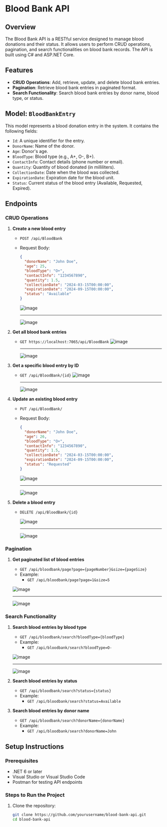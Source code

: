 # Blood Bank API

## Overview
The Blood Bank API is a RESTful service designed to manage blood donations and their status. It allows users to perform CRUD operations, pagination, and search functionalities on blood bank records. The API is built using C# and ASP.NET Core.

## Features
- **CRUD Operations**: Add, retrieve, update, and delete blood bank entries.
- **Pagination**: Retrieve blood bank entries in paginated format.
- **Search Functionality**: Search blood bank entries by donor name, blood type, or status.

## Model: `BloodBankEntry`
This model represents a blood donation entry in the system. It contains the following fields:
- `Id`: A unique identifier for the entry.
- `DonorName`: Name of the donor.
- `Age`: Donor's age.
- `BloodType`: Blood type (e.g., A+, O-, B+).
- `ContactInfo`: Contact details (phone number or email).
- `Quantity`: Quantity of blood donated (in milliliters).
- `CollectionDate`: Date when the blood was collected.
- `ExpirationDate`: Expiration date for the blood unit.
- `Status`: Current status of the blood entry (Available, Requested, Expired).

## Endpoints

### CRUD Operations

1. **Create a new blood entry**
   - `POST /api/BloodBank`
   - Request Body:
     ```json
     {
       "donorName": "John Doe",
       "age": 25,
       "bloodType": "O+",
       "contactInfo": "1234567890",
       "quantity": 1.5,
       "collectionDate": "2024-03-15T00:00:00",
       "expirationDate": "2024-09-15T00:00:00",
       "status": "Available"
     }
     ```
     ![image](https://github.com/user-attachments/assets/4c4da226-cfe7-42e5-9c65-db3a95646914)
     
     ---
     
     ![image](https://github.com/user-attachments/assets/da9178e9-2319-4163-a5d4-4ebe353e11e1)



2. **Get all blood bank entries**
   - `GET https://localhost:7065/api/BloodBank`
     ![image](https://github.com/user-attachments/assets/ae27f396-aec4-472a-9fc6-69b696be1462)

      ---
     
     ![image](https://github.com/user-attachments/assets/66889fad-7141-4819-b8e0-4f548f9a0683)


3. **Get a specific blood entry by ID**
   - `GET /api/BloodBank/{id}`
      ![image](https://github.com/user-attachments/assets/469cd2f0-628c-4eab-a201-d7477fc5513e)

     ---

     ![image](https://github.com/user-attachments/assets/d5ec9529-d9cb-4cd2-aa80-061ae87222eb)



4. **Update an existing blood entry**
   - `PUT /api/BloodBank/`
   - Request Body:
     ```json
     {
       "donorName": "John Doe",
       "age": 26,
       "bloodType": "O+",
       "contactInfo": "1234567890",
       "quantity": 1.5,
       "collectionDate": "2024-03-15T00:00:00",
       "expirationDate": "2024-09-15T00:00:00",
       "status": "Requested"
     }
     ```
  
     
     ![image](https://github.com/user-attachments/assets/a1134816-48b2-4f5f-b3c5-f4e8402a545e)

     ---

     ![image](https://github.com/user-attachments/assets/f1acc441-1e05-4fc5-a3fe-4afa6206ac1b)

   
     
 

6. **Delete a blood entry**
   - `DELETE /api/BloodBank/{id}`

     ![image](https://github.com/user-attachments/assets/fe14e2b7-0b55-4fe2-b208-7923d9351599)

     ---

     ![image](https://github.com/user-attachments/assets/d06551d1-232a-48e4-b654-02a02af4e9b2)



### Pagination

1. **Get paginated list of blood entries**
   - `GET /api/bloodbank/page?page={pageNumber}&size={pageSize}`
   - Example:
     - `GET /api/bloodbank/page?page=1&size=5`
    
   ![image](https://github.com/user-attachments/assets/67f06d9c-7f66-4420-b912-955677bfe427)

   ---

   ![image](https://github.com/user-attachments/assets/a3dffe25-277b-467b-81a8-fb276df19f90)



### Search Functionality

1. **Search blood entries by blood type**
   - `GET /api/bloodbank/search?bloodType={bloodType}`
   - Example:
     - `GET /api/bloodbank/search?bloodType=O-`

   ![image](https://github.com/user-attachments/assets/05fe58a9-ebd1-4ff9-afd1-a7023be6b177)

   ---

   ![image](https://github.com/user-attachments/assets/45fd9b85-8073-4ac5-ad28-e5b84c264c91)



3. **Search blood entries by status**
   - `GET /api/bloodbank/search?status={status}`
   - Example:
     - `GET /api/bloodbank/search?status=Available`

4. **Search blood entries by donor name**
   - `GET /api/bloodbank/search?donorName={donorName}`
   - Example:
     - `GET /api/bloodbank/search?donorName=John`

## Setup Instructions

### Prerequisites
- .NET 6 or later
- Visual Studio or Visual Studio Code
- Postman for testing API endpoints

### Steps to Run the Project
1. Clone the repository:
   ```bash
   git clone https://github.com/yourusername/blood-bank-api.git
   cd blood-bank-api
